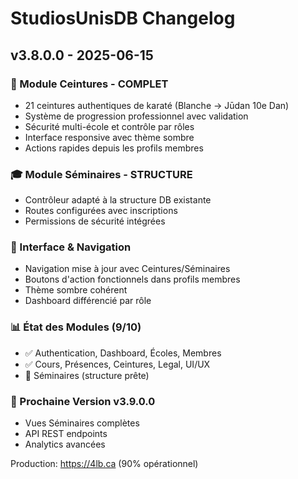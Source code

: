 # StudiosUnisDB Changelog

## v3.8.0.0 - 2025-06-15

### 🥋 Module Ceintures - COMPLET
- 21 ceintures authentiques de karaté (Blanche → Jūdan 10e Dan)
- Système de progression professionnel avec validation
- Sécurité multi-école et contrôle par rôles
- Interface responsive avec thème sombre
- Actions rapides depuis les profils membres

### 🎓 Module Séminaires - STRUCTURE
- Contrôleur adapté à la structure DB existante
- Routes configurées avec inscriptions
- Permissions de sécurité intégrées

### 🧭 Interface & Navigation
- Navigation mise à jour avec Ceintures/Séminaires
- Boutons d'action fonctionnels dans profils membres
- Thème sombre cohérent
- Dashboard différencié par rôle

### 📊 État des Modules (9/10)
- ✅ Authentication, Dashboard, Écoles, Membres
- ✅ Cours, Présences, Ceintures, Legal, UI/UX
- 🔄 Séminaires (structure prête)

### 🎯 Prochaine Version v3.9.0.0
- Vues Séminaires complètes
- API REST endpoints  
- Analytics avancées

Production: https://4lb.ca (90% opérationnel)
